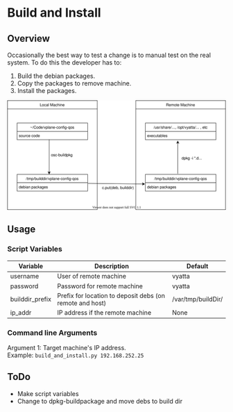 # Build and Install

## Overview

Occasionally the best way to test a change is to manual test on the real system. To do this the developer has to:

1. Build the debian packages.
2. Copy the packages to remove machine.
3. Install the packages.

![build_and_install](build_and_install.drawio.svg)

## Usage

### Script Variables

| Variable        | Description                                              | Default            |
| --------------- | -------------------------------------------------------- | ------------------ |
| username        | User of remote machine                                   | vyatta             |
| password        | Password for remote machine                              | vyatta             |
| builddir_prefix | Prefix for location to deposit debs (on remote and host) | /var/tmp/buildDir/ |
| ip_addr         | IP address if the remote machine                         | None               |

### Command line Arguments

Argument 1: Target machine's IP address.  
Example: `build_and_install.py 192.168.252.25`

## ToDo

- Make script variables
- Change to dpkg-buildpackage and move debs to build dir
